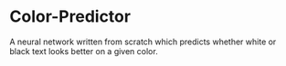 # Color-Predictor
 A neural network written from scratch which predicts whether white or black text looks better on a given color.
